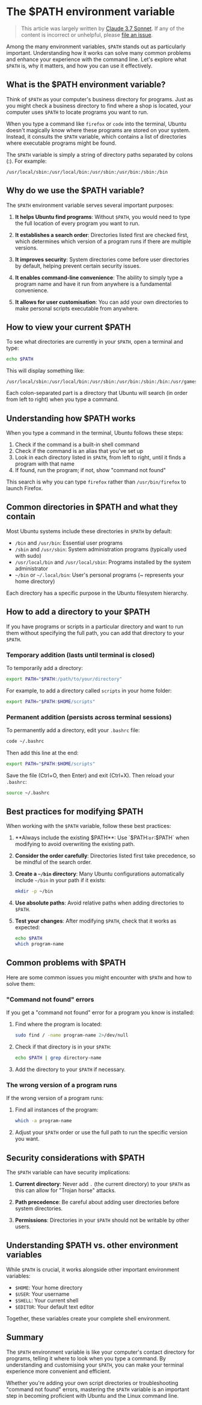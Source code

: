 # The $PATH environment variable

> This article was largely written by
> [Claude 3.7 Sonnet](<https://en.wikipedia.org/wiki/Claude_(language_model)#Claude_3.7>).
> If any of the content is incorrect or unhelpful, please
> [file an issue](https://github.com/dewcservices/data-engineering-upskilling/issues).

Among the many environment variables, `$PATH` stands out as particularly
important. Understanding how it works can solve many common problems and enhance
your experience with the command line. Let's explore what `$PATH` is, why it
matters, and how you can use it effectively.

## What is the $PATH environment variable?

Think of `$PATH` as your computer's business directory for programs. Just as you
might check a business directory to find where a shop is located, your computer
uses `$PATH` to locate programs you want to run.

When you type a command like `firefox` or `code` into the terminal, Ubuntu
doesn't magically know where these programs are stored on your system. Instead,
it consults the `$PATH` variable, which contains a list of directories where
executable programs might be found.

The `$PATH` variable is simply a string of directory paths separated by colons
(:). For example:

```
/usr/local/sbin:/usr/local/bin:/usr/sbin:/usr/bin:/sbin:/bin
```

## Why do we use the $PATH variable?

The `$PATH` environment variable serves several important purposes:

1. **It helps Ubuntu find programs**: Without `$PATH`, you would need to type
   the full location of every program you want to run.

2. **It establishes a search order**: Directories listed first are checked
   first, which determines which version of a program runs if there are multiple
   versions.

3. **It improves security**: System directories come before user directories by
   default, helping prevent certain security issues.

4. **It enables command-line convenience**: The ability to simply type a program
   name and have it run from anywhere is a fundamental convenience.

5. **It allows for user customisation**: You can add your own directories to
   make personal scripts executable from anywhere.

## How to view your current $PATH

To see what directories are currently in your `$PATH`, open a terminal and type:

```bash
echo $PATH
```

This will display something like:

```
/usr/local/sbin:/usr/local/bin:/usr/sbin:/usr/bin:/sbin:/bin:/usr/games:/usr/local/games
```

Each colon-separated part is a directory that Ubuntu will search (in order from
left to right) when you type a command.

## Understanding how $PATH works

When you type a command in the terminal, Ubuntu follows these steps:

1. Check if the command is a built-in shell command
2. Check if the command is an alias that you've set up
3. Look in each directory listed in `$PATH`, from left to right, until it finds
   a program with that name
4. If found, run the program; if not, show "command not found"

This search is why you can type `firefox` rather than `/usr/bin/firefox` to
launch Firefox.

## Common directories in $PATH and what they contain

Most Ubuntu systems include these directories in `$PATH` by default:

- `/bin` and `/usr/bin`: Essential user programs
- `/sbin` and `/usr/sbin`: System administration programs (typically used with
  sudo)
- `/usr/local/bin` and `/usr/local/sbin`: Programs installed by the system
  administrator
- `~/bin` or `~/.local/bin`: User's personal programs (~ represents your home
  directory)

Each directory has a specific purpose in the Ubuntu filesystem hierarchy.

## How to add a directory to your $PATH

If you have programs or scripts in a particular directory and want to run them
without specifying the full path, you can add that directory to your `$PATH`.

### Temporary addition (lasts until terminal is closed)

To temporarily add a directory:

```bash
export PATH="$PATH:/path/to/your/directory"
```

For example, to add a directory called `scripts` in your home folder:

```bash
export PATH="$PATH:$HOME/scripts"
```

### Permanent addition (persists across terminal sessions)

To permanently add a directory, edit your `.bashrc` file:

```bash
code ~/.bashrc
```

Then add this line at the end:

```bash
export PATH="$PATH:$HOME/scripts"
```

Save the file (Ctrl+O, then Enter) and exit (Ctrl+X). Then reload your
`.bashrc`:

```bash
source ~/.bashrc
```

## Best practices for modifying $PATH

When working with the `$PATH` variable, follow these best practices:

1. **Always include the existing $PATH**: Use `$PATH:` or `:$PATH` when
   modifying to avoid overwriting the existing path.

2. **Consider the order carefully**: Directories listed first take precedence,
   so be mindful of the search order.

3. **Create a `~/bin` directory**: Many Ubuntu configurations automatically
   include `~/bin` in your path if it exists:

   ```bash
   mkdir -p ~/bin
   ```

4. **Use absolute paths**: Avoid relative paths when adding directories to
   `$PATH`.

5. **Test your changes**: After modifying `$PATH`, check that it works as
   expected:
   ```bash
   echo $PATH
   which program-name
   ```

## Common problems with $PATH

Here are some common issues you might encounter with `$PATH` and how to solve
them:

### "Command not found" errors

If you get a "command not found" error for a program you know is installed:

1. Find where the program is located:

   ```bash
   sudo find / -name program-name 2>/dev/null
   ```

2. Check if that directory is in your `$PATH`:

   ```bash
   echo $PATH | grep directory-name
   ```

3. Add the directory to your `$PATH` if necessary.

### The wrong version of a program runs

If the wrong version of a program runs:

1. Find all instances of the program:

   ```bash
   which -a program-name
   ```

2. Adjust your `$PATH` order or use the full path to run the specific version
   you want.

## Security considerations with $PATH

The `$PATH` variable can have security implications:

1. **Current directory**: Never add `.` (the current directory) to your `$PATH`
   as this can allow for "Trojan horse" attacks.

2. **Path precedence**: Be careful about adding user directories before system
   directories.

3. **Permissions**: Directories in your `$PATH` should not be writable by other
   users.

## Understanding $PATH vs. other environment variables

While `$PATH` is crucial, it works alongside other important environment
variables:

- `$HOME`: Your home directory
- `$USER`: Your username
- `$SHELL`: Your current shell
- `$EDITOR`: Your default text editor

Together, these variables create your complete shell environment.

## Summary

The `$PATH` environment variable is like your computer's contact directory for
programs, telling it where to look when you type a command. By understanding and
customising your `$PATH`, you can make your terminal experience more convenient
and efficient.

Whether you're adding your own script directories or troubleshooting "command
not found" errors, mastering the `$PATH` variable is an important step in
becoming proficient with Ubuntu and the Linux command line.
